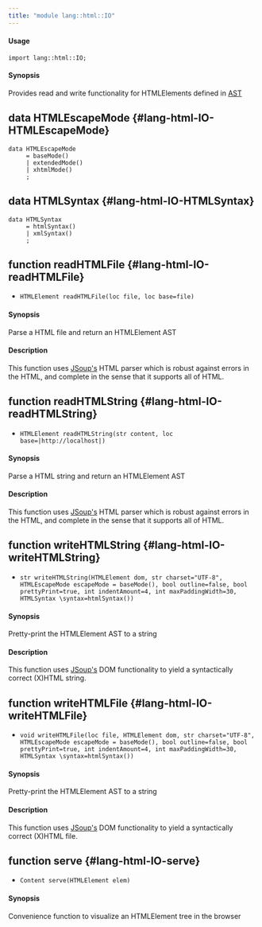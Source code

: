 ```yaml
---
title: "module lang::html::IO"
---
```


#### Usage

`import lang::html::IO;`

#### Synopsis

Provides read and write functionality for HTMLElements defined in [AST](../../../Library/lang/html/AST.md)


## data HTMLEscapeMode {#lang-html-IO-HTMLEscapeMode}

```rascal
data HTMLEscapeMode  
     = baseMode()
     | extendedMode()
     | xhtmlMode()
     ;
```

## data HTMLSyntax {#lang-html-IO-HTMLSyntax}

```rascal
data HTMLSyntax  
     = htmlSyntax()
     | xmlSyntax()
     ;
```

## function readHTMLFile {#lang-html-IO-readHTMLFile}

* ``HTMLElement readHTMLFile(loc file, loc base=file)``

#### Synopsis

Parse a HTML file and return an HTMLElement AST

#### Description


This function uses [JSoup's](http://www.jsoup.org) HTML parser which is robust
against errors in the HTML, and complete in the sense that it supports all of HTML.

## function readHTMLString {#lang-html-IO-readHTMLString}

* ``HTMLElement readHTMLString(str content, loc base=|http://localhost|)``

#### Synopsis

Parse a HTML string and return an HTMLElement AST

#### Description


This function uses [JSoup's](http://www.jsoup.org) HTML parser which is robust
against errors in the HTML, and complete in the sense that it supports all of HTML.

## function writeHTMLString {#lang-html-IO-writeHTMLString}

* ``str writeHTMLString(HTMLElement dom, str charset="UTF-8", HTMLEscapeMode escapeMode = baseMode(), bool outline=false, bool prettyPrint=true, int indentAmount=4, int maxPaddingWidth=30, HTMLSyntax \syntax=htmlSyntax())``

#### Synopsis

Pretty-print the HTMLElement AST to a string

#### Description


This function uses [JSoup's](http://www.jsoup.org) DOM functionality to 
yield a syntactically correct (X)HTML string.

## function writeHTMLFile {#lang-html-IO-writeHTMLFile}

* ``void writeHTMLFile(loc file, HTMLElement dom, str charset="UTF-8", HTMLEscapeMode escapeMode = baseMode(), bool outline=false, bool prettyPrint=true, int indentAmount=4, int maxPaddingWidth=30, HTMLSyntax \syntax=htmlSyntax())``

#### Synopsis

Pretty-print the HTMLElement AST to a string

#### Description


This function uses [JSoup's](http://www.jsoup.org) DOM functionality to 
yield a syntactically correct (X)HTML file.

## function serve {#lang-html-IO-serve}

* ``Content serve(HTMLElement elem)``

#### Synopsis

Convenience function to visualize an HTMLElement tree in the browser

